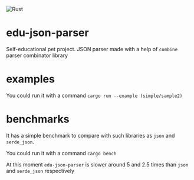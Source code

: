 ![Rust](https://github.com/madwareru/edu-json-parser/workflows/Rust/badge.svg)
# edu-json-parser
Self-educational pet project.
JSON parser made with a help of `combine` parser combinator library

# examples
You could run it with a command `cargo run --example (simple/sample2)`

# benchmarks
It has a simple benchmark to compare with such libraries as `json` and `serde_json`.

You could run it with a command `cargo bench`

At this moment `edu-json-parser` is slower around 5 and 2.5 times than `json` and `serde_json` respectively

